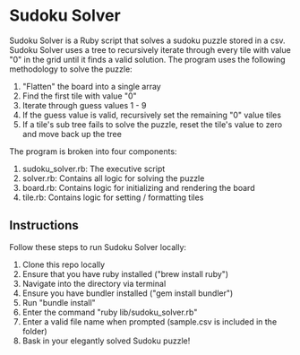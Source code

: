 # Sudoku Solver

Sudoku Solver is a Ruby script that solves a sudoku puzzle stored in a csv. Sudoku Solver uses a tree to recursively iterate through every tile with value "0" in the grid until it finds a valid solution. The program uses the following methodology to solve the puzzle:

1. "Flatten" the board into a single array
2. Find the first tile with value "0"
3. Iterate through guess values 1 - 9
4. If the guess value is valid, recursively set the remaining "0" value tiles
5. If a tile's sub tree fails to solve the puzzle, reset the tile's value to zero and move back up the tree

The program is broken into four components:
1. sudoku_solver.rb: The executive script
2. solver.rb: Contains all logic for solving the puzzle
3. board.rb: Contains logic for initializing and rendering the board
4. tile.rb: Contains logic for setting / formatting tiles

## Instructions

Follow these steps to run Sudoku Solver locally:
1. Clone this repo locally
2. Ensure that you have ruby installed ("brew install ruby")
3. Navigate into the directory via terminal
4. Ensure you have bundler installed ("gem install bundler")
5. Run "bundle install"
6. Enter the command "ruby lib/sudoku_solver.rb"
7. Enter a valid file name when prompted (sample.csv is included in the folder)
8. Bask in your elegantly solved Sudoku puzzle!
